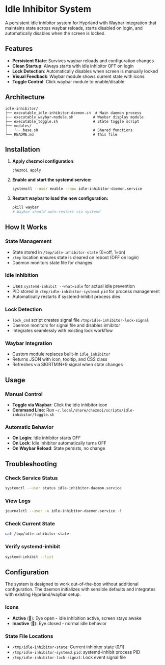 # Idle Inhibitor System

A persistent idle inhibitor system for Hyprland with Waybar integration that maintains state across waybar reloads, starts disabled on login, and automatically disables when the screen is locked.

## Features

- **Persistent State**: Survives waybar reloads and configuration changes
- **Clean Startup**: Always starts with idle inhibitor OFF on login
- **Lock Detection**: Automatically disables when screen is manually locked
- **Visual Feedback**: Waybar module shows current state with icons
- **Toggle Control**: Click waybar module to enable/disable

## Architecture

```
idle-inhibitor/
├── executable_idle-inhibitor-daemon.sh  # Main daemon process
├── executable_waybar-module.sh         # Waybar display module
├── executable_toggle.sh                # State toggle script
├── modules/
│   └── base.sh                         # Shared functions
└── README.md                           # This file
```

## Installation

1. **Apply chezmoi configuration:**
   ```bash
   chezmoi apply
   ```

2. **Enable and start the systemd service:**
   ```bash
   systemctl --user enable --now idle-inhibitor-daemon.service
   ```

3. **Restart waybar to load the new configuration:**
   ```bash
   pkill waybar
   # Waybar should auto-restart via systemd
   ```

## How It Works

### State Management
- State stored in `/tmp/idle-inhibitor-state` (0=off, 1=on)
- `/tmp` location ensures state is cleared on reboot (OFF on login)
- Daemon monitors state file for changes

### Idle Inhibition
- Uses `systemd-inhibit --what=idle` for actual idle prevention
- PID stored in `/tmp/idle-inhibitor-systemd.pid` for process management
- Automatically restarts if systemd-inhibit process dies

### Lock Detection
- `lock_cmd` script creates signal file `/tmp/idle-inhibitor-lock-signal`
- Daemon monitors for signal file and disables inhibitor
- Integrates seamlessly with existing lock workflow

### Waybar Integration
- Custom module replaces built-in `idle_inhibitor`
- Returns JSON with icon, tooltip, and CSS class
- Refreshes via SIGRTMIN+9 signal when state changes

## Usage

### Manual Control
- **Toggle via Waybar**: Click the idle inhibitor icon
- **Command Line**: Run `~/.local/share/chezmoi/scripts/idle-inhibitor/toggle.sh`

### Automatic Behavior
- **On Login**: Idle inhibitor starts OFF
- **On Lock**: Idle inhibitor automatically turns OFF
- **On Waybar Reload**: State persists, no change

## Troubleshooting

### Check Service Status
```bash
systemctl --user status idle-inhibitor-daemon.service
```

### View Logs
```bash
journalctl --user -u idle-inhibitor-daemon.service -f
```

### Check Current State
```bash
cat /tmp/idle-inhibitor-state
```

### Verify systemd-inhibit
```bash
systemd-inhibit --list
```

## Configuration

The system is designed to work out-of-the-box without additional configuration. The daemon initializes with sensible defaults and integrates with existing Hyprland/waybar setup.

### Icons
- **Active** (󰅶): Eye open - idle inhibition active, screen stays awake
- **Inactive** (󰾪): Eye closed - normal idle behavior

### State File Locations
- `/tmp/idle-inhibitor-state`: Current inhibitor state (0/1)
- `/tmp/idle-inhibitor-systemd.pid`: systemd-inhibit process PID
- `/tmp/idle-inhibitor-lock-signal`: Lock event signal file